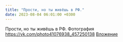 ```yaml
---
title: "Прости, но ты живёшь в РФ."
date: 2023-08-04 06:01:00 +0300
---
```


Прости, но ты живёшь в РФ.
Фотография
<a class="vk-attach" href="https://vk.com/photo41076938_457250138">https://vk.com/photo41076938_457250138</a>
<a class="vk-attach" href="https://vk.com/photo41076938_457250138">Вложение</a>
